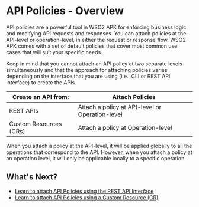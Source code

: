 # API Policies - Overview

API policies are a powerful tool in WSO2 APK for enforcing business logic and modifying API requests and responses. You can attach policies at the API-level or operation-level, in either the request or response flow. WSO2 APK comes with a set of default policies that cover most common use cases that will suit your specific needs.

Keep in mind that you cannot attach an API policy at two separate levels simultaneously and that the approach for attaching policies varies depending on the interface that you are using (i.e., CLI or REST API interface) to create the APIs.

| **Create an API from:** | **Attach Policies**                             |
|-------------------------|-------------------------------------------------|
| REST APIs               | Attach a policy at API-level or Operation-level |
| Custom Resources (CRs)  | Attach a policy at Operation-level              |  

When you attach a policy at the API-level, it will be applied globally to all the operations that correspond to the API. However, when you attach a policy at an operation level, it will only be applicable locally to a specific operation.

## What's Next?

- [Learn to attach API Policies using the REST API Interface](../develop-and-deploy-api/api-policies/attach-policies-via-rest-api)
- [Learn to attach API Policies using a Custom Resource (CR)](../develop-and-deploy-api/api-policies/attach-policies-via-crs)
